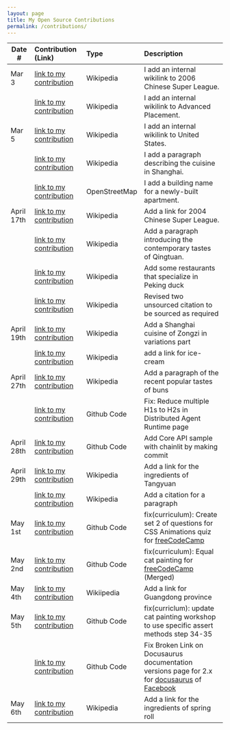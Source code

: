 ```yaml
---
layout: page
title: My Open Source Contributions
permalink: /contributions/
---
```


<!--
Type of the contribution should be "Wikipedia edit", "OpenStreet Map feature", "Documentation", "Course website", "Blog",
"Browser Add-on", etc.

The description should include a brief summary of what you did.

The link should bring us to a public page that shows your contribution. 

Replace the first row with your own contribution. 

-->





| Date #       | Contribution (Link)  | Type  | Description |
|---|:---|:---|:---|
| Mar 3   | [link to my contribution](https://en.wikipedia.org/w/index.php?title=Shanghai_Port_F.C.&oldid=1278554353)    | Wikipedia    |   I add an internal wikilink to 2006 Chinese Super League.    |
|     | [link to my contribution](https://en.wikipedia.org/w/index.php?title=Shanghai_Pinghe_School&oldid=1278547637)    |  Wikipedia   | I add an internal wikilink to Advanced Placement.     |
|  Mar 5   | [link to my contribution](https://en.wikipedia.org/w/index.php?title=Shanghai_Southwest_Weiyu_Middle_School&oldid=1278945301)   | Wikipedia    | I add an internal wikilink to United States.     |
|     | [link to my contribution](https://en.wikipedia.org/w/index.php?title=Red_braised_pork_belly&oldid=1278965656)   | Wikipedia    | I add a paragraph describing the cuisine in Shanghai.     |
|     | [link to my contribution](https://www.openstreetmap.org/changeset/163261535)   | OpenStreetMap    | I add a building name for a newly-built apartment.     |
|  April 17th   | [link to my contribution](https://en.wikipedia.org/w/index.php?title=Shanghai_Shenhua_F.C.&oldid=1286086743)   | Wikipedia    | Add a link for 2004 Chinese Super League.    |
|     | [link to my contribution](https://en.wikipedia.org/w/index.php?title=Qingtuan&oldid=1286087490)   | Wikipedia    | Add a paragraph introducing the contemporary tastes of Qingtuan.    |
|     | [link to my contribution](https://en.wikipedia.org/w/index.php?title=Peking_duck&oldid=12860881220)   | Wikipedia    | Add some restaurants that specialize in Peking duck    |
|     | [link to my contribution](https://en.wikipedia.org/w/index.php?title=Crossing-the-bridge_noodles&oldid=1286091668)   | Wikipedia    | Revised two unsourced citation to be sourced as required   |
|  April 19th   | [link to my contribution](https://en.wikipedia.org/w/index.php?title=Zongzi&oldid=1286402469)   | Wikipedia    | Add a Shanghai cuisine of Zongzi in variations part   |
|     | [link to my contribution](https://en.wikipedia.org/w/index.php?title=Mooncake&oldid=1286404261)   | Wikipedia    | add a link for ice-cream  |
|  April 27th   | [link to my contribution](https://en.wikipedia.org/w/index.php?title=Xiaolongbao&oldid=1287690084)   | Wikipedia    | Add a paragraph of the recent popular tastes of buns   |
|     | [link to my contribution](https://github.com/microsoft/autogen/pull/6412)   | Github Code    | Fix: Reduce multiple H1s to H2s in Distributed Agent Runtime page   |
|  April 28th   | [link to my contribution](https://github.com/microsoft/autogen/pull/6420/commits)   | Github Code   | Add Core API sample with chainlit by making commit |
|  April 29th   | [link to my contribution](https://en.wikipedia.org/w/index.php?title=Tangyuan_(food)&oldid=1288023488)   | Wikipedia    | Add a link for the ingredients of Tangyuan   |
|     | [link to my contribution](https://en.wikipedia.org/w/index.php?title=Tangyuan_(food)&oldid=1288024280)   | Wikipedia    | Add a citation for a paragraph  |
|  May 1st   | [link to my contribution](https://github.com/freeCodeCamp/freeCodeCamp/pull/60117)   | Github Code    | fix(curriculum): Create set 2 of questions for CSS Animations quiz for [freeCodeCamp](https://github.com/freeCodeCamp)  |
|  May 2nd   | [link to my contribution](https://github.com/freeCodeCamp/freeCodeCamp/pull/60136)   | Github Code    | fix(curriculum): Equal cat painting for [freeCodeCamp](https://github.com/freeCodeCamp) (Merged) |
|  May 4th   | [link to my contribution](https://en.wikipedia.org/w/index.php?title=Double_skin_milk&oldid=1288818934)   | Wikiipedia    | Add a link for Guangdong province  |
|  May 5th   | [link to my contribution](https://github.com/freeCodeCamp/freeCodeCamp/pull/60164#issuecomment-2851351276)   | Github Code    | fix(curriclum): update cat painting workshop to use specific assert methods step 34-35  |
|     | [link to my contribution](https://github.com/facebook/docusaurus/pull/11151)   | Github Code    | Fix Broken Link on Docusaurus documentation versions page for 2.x for [docusaurus](https://github.com/facebook/docusaurus) of [Facebook](https://github.com/facebook) |
|  May 6th   | [link to my contribution](https://en.wikipedia.org/w/index.php?title=Spring_roll&oldid=1289191796)   | Wikipedia    | Add a link for the ingredients of spring roll |